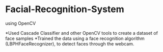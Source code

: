 # Facial-Recognition-System
using OpenCV 	

*Used Cascade Classifier and other OpenCV tools to create a dataset of face samples 
*Trained the data using a face recognition algorithm (LBPHFaceRecognizer), to detect faces through the webcam.
